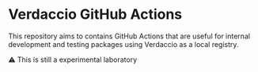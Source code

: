 # Verdaccio GitHub Actions

This repository aims to contains GitHub Actions that are useful for internal development and testing packages using Verdaccio as a local registry.

⚠️ This is still a experimental laboratory 

